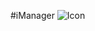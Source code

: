#iManager ![Icon](https://raw.githubusercontent.com/Gamecrafter/PocketMine-Plugins/master/iManager/images/icon.png)
